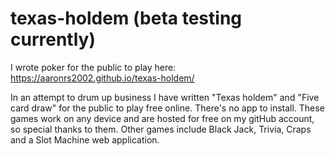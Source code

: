 # texas-holdem (beta testing currently)

I wrote poker for the public to play here: https://aaronrs2002.github.io/texas-holdem/

In an attempt to drum up business I have written "Texas holdem" and "Five card draw" for the public to play free online. There's no app to install. These games work on any device and are hosted for free on my gitHub account, so special thanks to them. Other games include Black Jack, Trivia, Craps and a Slot Machine web application.